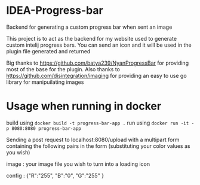 # IDEA-Progress-bar
Backend for generating a custom progress bar when sent an image

This project is to act as the backend for my website used to generate custom intelij progress bars.
You can send an icon and it will be used in the plugin file generated and returned

Big thanks to https://github.com/batya239/NyanProgressBar for providing most of the base for the plugin.
Also thanks to https://github.com/disintegration/imaging for providing an easy to use go library for manipuilating images



# Usage when running in docker

build using `docker build -t progress-bar-app .`
run using `docker run -it -p 8080:8080 progress-bar-app`


Sending a post request to localhost:8080/upload with a multipart form containing the following pairs in the form (substituting your color values as you wish)


image : your image file you wish to turn into a loading icon

config : {"R":"255", "B":"0", "G":"255" }
